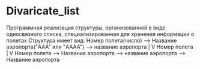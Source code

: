 # Divaricate_list
Программная реализация структуры, организованной в виде односвязного списка, специализированная для хранения информации о полетах
Структура имеет вид:
 Номер полета(число) --> Название аэропорта("AAA" или "AAAA") --> название аэропорта
 |
 V
 Номер полета  
 |
 V
 Номер полета --> Название аэропорта --> название аэропорта --> Название аэропорта
